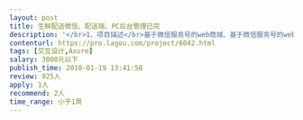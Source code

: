 ```yaml
---                
layout: post       
title: 生鲜配送微信、配送端、PC后台管理已完           
description: '</br>1、项目描述</br>基于微信服务号的web商城、基于微信服务号的web配送员接单页、PC端订单管理后台的原型交互设计，目前已经利用墨刀画完了70%的原型界面，需要做进一步的细化和逻辑修改。</br>2、主要功能点</br>web商城：产品展示、基于定位选择自己的小区进行产品购买、邀请好友获得优惠券，基于微信公众号实现订单消息推送和客服功能。</br>后台：统计订单、配送员管理、配送站管理、可视化数据统计，可参照有赞后台。</br>web配送端：基于另外一个微笑服务号进行订单消息推送给指定区域的配送员，实现接单后配送反馈，对配送数据进行统计。</br>3、可参考产品</br>web商城：百果园APP、光明随心订APP</br>后台：有赞后台</br>web配送员：饿了么配送员端</br>4、人员要求</br>逻辑构架清晰，有外卖系统研发，良好的沟通能力优先</br>成都优先</br>再次强调，已经做了原型交互，只是细节和部分常规没有完善，需要进一步完善和专业的角度去修改一些逻辑交互方式。</br>要求人员有真实的原型设计案例，主要考察设计逻辑和对项目的完整性。</br>'     
contenturl: https://pro.lagou.com/project/6042.html      
tags: [交互设计,Axure]            
salary: 3000元以下          
publish_time: 2018-01-19 13:41:58         
review: 925人                   
apply: 1人                   
recommend: 2人                   
time_range: 小于1周              
---                 
```

